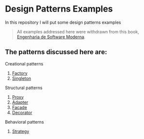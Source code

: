 # Design Patterns Examples
In this repository I will put some design patterns examples

> All examples addressed here were withdrawn from this book, [Engenharia de Software Moderna](http://www.engsoftmoderna.dcc.ufmg.br/).

## The patterns discussed here are:

Creational patterns

1. [Factory](https://github.com/AdsonVieira/design-patterns-examples/tree/main/src/creational/factory)
2. [Singleton](https://github.com/AdsonVieira/design-patterns-examples/tree/main/src/creational/singleton)

Structural patterns

1. [Proxy](https://github.com/AdsonVieira/design-patterns-examples/tree/main/src/structural/proxy)
2. [Adapter](https://github.com/AdsonVieira/design-patterns-examples/tree/main/src/structural/proxy)
3. [Facade](https://github.com/AdsonVieira/design-patterns-examples/tree/main/src/structural/facade)
4. [Decorator](https://github.com/AdsonVieira/design-patterns-examples/tree/main/src/structural/decorator)

Behavioral patterns

1. [Strategy](https://github.com/AdsonVieira/design-patterns-examples/tree/main/src/structural/behavioral)
